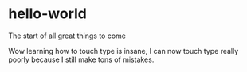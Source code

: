 # hello-world

The start of all great things to come

Wow learning how to touch type is insane, I can now touch type really poorly because I still make tons of mistakes.
